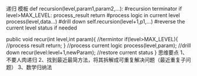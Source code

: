 递归
模板
def recursion(level,param1,param2,...):
    #recursion terminator
    if level>MAX_LEVEL:
        process_result
        return
     #process logic in current level
     process(level,data...)
     #drill down
     self.recursion(level+1,p1,...)
     #reverse the current level status if needed

public void recur(int level,int param){
    //termintor
    if(level>MAX_LEVEL){
        //process result
        return;
    }
    //process current logic
    process(level,param);
    //drill down
    recur(level:level+1,newParam);
    //restore current status
}
思维要点
1、不要人肉递归
2、找到最近最简方法，将其拆解成可重复解决问题（最近重复子问题）
3、数学归纳法

